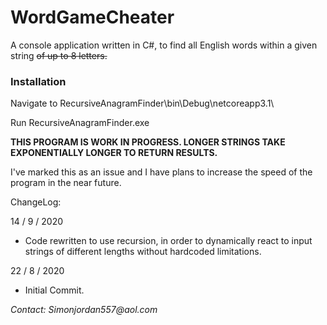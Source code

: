 # WordGameCheater

A console application written in C#, to find all English words within a given string ~~of up to 8 letters.~~

### Installation

Navigate to RecursiveAnagramFinder\bin\Debug\netcoreapp3.1\

Run RecursiveAnagramFinder.exe

**THIS PROGRAM IS WORK IN PROGRESS. LONGER STRINGS TAKE EXPONENTIALLY LONGER TO RETURN RESULTS.**

I've marked this as an issue and I have plans to increase the speed of the program in the near future.

ChangeLog:

14 / 9 / 2020

- Code rewritten to use recursion, in order to dynamically react to input strings of different lengths without hardcoded limitations.

22 / 8 / 2020

- Initial Commit.

_Contact: Simonjordan557@aol.com_ 

